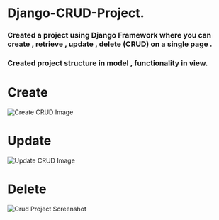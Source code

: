 # Django-CRUD-Project.
### Created a project using Django Framework where you can create , retrieve , update , delete (CRUD) on a single page .
### Created project structure in model , functionality in view.

# Create
![Create CRUD Image](https://user-images.githubusercontent.com/60343610/114667655-57f1aa00-9d1d-11eb-9b3f-b6ba5287b753.png)

# Update
![Update CRUD Image](https://user-images.githubusercontent.com/60343610/114667686-6770f300-9d1d-11eb-910f-5ea7ef3696e6.png)


# Delete
![Crud Project Screenshot](https://user-images.githubusercontent.com/60343610/114664704-b452ca80-9d19-11eb-803c-6893142db9ff.png)

